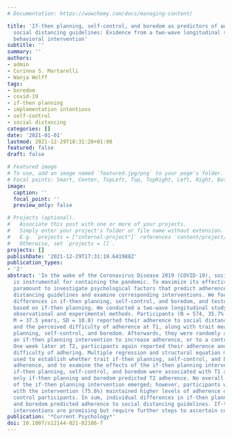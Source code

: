 ```yaml
---
# Documentation: https://wowchemy.com/docs/managing-content/

title: 'If-then planning, self-control, and boredom as predictors of adherence to
  social distancing guidelines: Evidence from a two-wave longitudinal study with a
  behavioral intervention'
subtitle: ''
summary: ''
authors:
- admin
- Corinna S. Martarelli
- Wanja Wolff
tags:
- boredom
- covid-19
- if-then planning
- implementation intentions
- self-control
- social distancing
categories: []
date: '2021-01-01'
lastmod: 2021-12-29T18:31:20+01:00
featured: false
draft: false

# Featured image
# To use, add an image named `featured.jpg/png` to your page's folder.
# Focal points: Smart, Center, TopLeft, Top, TopRight, Left, Right, BottomLeft, Bottom, BottomRight.
image:
  caption: ''
  focal_point: ''
  preview_only: false

# Projects (optional).
#   Associate this post with one or more of your projects.
#   Simply enter your project's folder or file name without extension.
#   E.g. `projects = ["internal-project"]` references `content/project/deep-learning/index.md`.
#   Otherwise, set `projects = []`.
projects: []
publishDate: '2021-12-29T17:31:19.641988Z'
publication_types:
- '2'
abstract: 'In the wake of the Coronavirus Disease 2019 (COVID-19), social distancing
  is instrumental for containing the pandemic. To maximize its effectiveness, it is
  paramount to investigate psychological factors that predict adherence to social
  distancing guidelines and examine corresponding interventions. We focused on individual
  differences in if-then planning, self-control, and boredom, and tested an intervention
  based on if-then planning. We conducted a two-wave longitudinal study combining
  observational and experimental methods. Participants (N = 574, 35.7% female, age:
  M = 37.5 years, SD = 10.8) reported their adherence to social distancing guidelines
  and the perceived difficulty of adherence at T1, along with trait measures of if-then
  planning, self-control, and boredom. Afterwards, they were randomly assigned to
  an if-then planning intervention to increase adherence, or to a control intervention.
  One week later at T2, participants again reported their adherence and the perceived
  difficulty of adhering. Multiple regression and structural equation modeling were
  used to establish whether trait if-then planning, self-control, and boredom predicted
  adherence, and to examine the effects of the if-then planning intervention. Trait
  if-then planning, self-control, and boredom were associated with T1 adherence, while
  only if-then planning and boredom predicted T2 adherence. No overall treatment effect
  of the if-then planning intervention emerged; however, participants who complied
  with the intervention (75.6%) maintained higher levels of adherence over time than
  control participants. In sum, individual differences in if-then planning, self-control,
  and boredom predicted adherence to social distancing guidelines. If-then planning
  interventions are promising but require further steps to ascertain compliance.'
publication: '*Current Psychology*'
doi: 10.1007/s12144-021-02106-7
---
```

